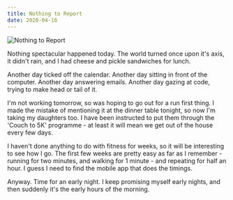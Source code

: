 ```yaml
---
title: Nothing to Report
date: 2020-04-16
---
```


![Nothing to Report](https://source.unsplash.com/9ZQzrLWV52M/1600x900)

Nothing spectacular happened today. The world turned once upon it's axis, it didn't rain, and I had cheese and pickle sandwiches for lunch.

Another day ticked off the calendar. Another day sitting in front of the computer. Another day answering emails. Another day gazing at code, trying to make head or tail of it.

I'm not working tomorrow, so was hoping to go out for a run first thing. I made the mistake of mentioning it at the dinner table tonight, so now I'm taking my daughters too. I have been instructed to put them through the 'Couch to 5K' programme - at least it will mean we get out of the house every few days.

I haven't done anything to do with fitness for weeks, so it will be interesting to see how I go. The first few weeks are pretty easy as far as I remember - running for two minutes, and walking for 1 minute - and repeating for half an hour. I guess I need to find the mobile app that does the timings.

Anyway. Time for an early night. I keep promising myself early nights, and then suddenly it's the early hours of the morning.

